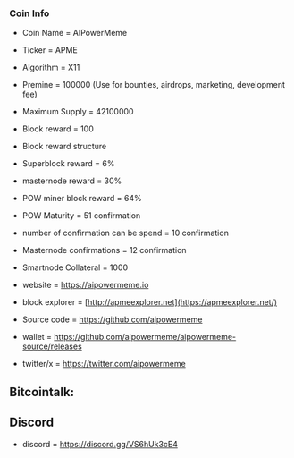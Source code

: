 ### Coin Info

- Coin Name = AIPowerMeme

- Ticker = APME

- Algorithm = X11

- Premine = 100000 (Use for bounties, airdrops, marketing, development fee)

- Maximum Supply = 42100000

- Block reward = 100
- Block reward structure
- Superblock reward = 6%
- masternode reward = 30%
- POW miner block reward = 64%

- POW Maturity = 51 confirmation

- number of confirmation can be spend = 10 confirmation

- Masternode confirmations = 12 confirmation

- Smartnode Collateral = 1000

- website = https://aipowermeme.io

- block explorer = [http://apmeexplorer.net](https://apmeexplorer.net/)

- Source code = https://github.com/aipowermeme

- wallet = https://github.com/aipowermeme/aipowermeme-source/releases

- twitter/x = https://twitter.com/aipowermeme

## Bitcointalk: 

## Discord
- discord = https://discord.gg/VS6hUk3cE4
